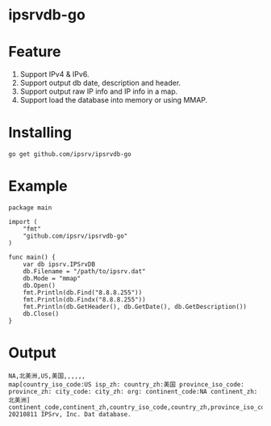 # ipsrvdb-go

# Feature
1. Support IPv4 & IPv6.
2. Support output db date, description and header.
3. Support output raw IP info and IP info in a map.
4. Support load the database into memory or using MMAP.

# Installing
```
go get github.com/ipsrv/ipsrvdb-go
```

# Example
```
package main

import (
	"fmt"
	"github.com/ipsrv/ipsrvdb-go"
)

func main() {
	var db ipsrv.IPSrvDB
    db.Filename = "/path/to/ipsrv.dat"
    db.Mode = "mmap"
    db.Open()
    fmt.Println(db.Find("8.8.8.255"))
    fmt.Println(db.Findx("8.8.8.255"))
    fmt.Println(db.GetHeader(), db.GetDate(), db.GetDescription())
    db.Close()
}
```

# Output
```
NA,北美洲,US,美国,,,,,,
map[country_iso_code:US isp_zh: country_zh:美国 province_iso_code: province_zh: city_code: city_zh: org: continent_code:NA continent_zh:北美洲]
continent_code,continent_zh,country_iso_code,country_zh,province_iso_code,province_zh,city_code,city_zh,isp_zh,org 20210811 IPSrv, Inc. Dat database.
```
